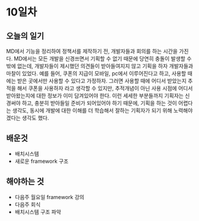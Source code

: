 # 10일차
## 오늘의 일기
MD에서 기능을 정리하여 정책서를 제작하기 전, 개발자들과 회의를 하는 시간을 가진다. MD에서는 모든 개발을 신경쓰면서 기획할 수 없기 때문에 당연히 충돌이 발생할 수 밖에 없는데,
개발자들이 제시했던 의견들이 받아들여지지 않고 기획을 하자 개발자들과 마찰이 있었다. 예를 들어, 쿠폰의 지급이 모바일, pc에서 이루어진다고 하고, 사용할 때에는 받은 곳에서만 사용할 수 있다고 가정하자.
그러면 사용할 때에 어디서 받았는지 추적을 해서 쿠폰을 사용하자 라고 생각할 수 있지만, 추적개념이 아닌 사용 시점에 어디서 받아왔는지에 대한 정보가 이미 담겨있어야 한다.
이런 세세한 부분들까지 기획자는 신경써야 하고, 충분히 받아들일 준비가 되어있어야 하기 때문에, 기획을 하는 것이 어렵다는 생각도, 
동시에 개발에 대한 이해를 더 학습해서 잘하는 기획자가 되기 위해 노력해야 겠다는 생각도 했다.

## 배운것
- 배치시스템
- 새로운 framework 구조

## 해야하는 것
- 다음주 월요일 framework 강의
- 다음주 회식
- 배치시스템 구조 파악
